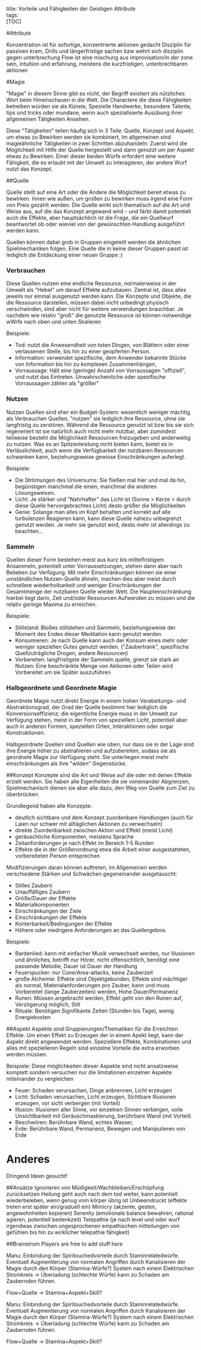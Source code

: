 title: Vorteile und Fähigkeiten der Geistigen Attribute  
tags:   
[TOC]

#Attribute

Konzentration ist für sofortige, konzentrierte aktionen gedacht
Disziplin für passiven kram, Drills und längerfristige sachen bzw wehrt sich disziplin gegen unterbrechung
Flow ist eine mischung aus improvisation/in der zone sein, intuition und erfahrung, meistens die kurzfristigen, unterbrechbaren aktionen

#Magie

"Magie" in diesem Sinne gibt es nicht, der Begriff existiert als nützliches Wort beim Hineinschauen in die Welt. Die Charactere die diese Fähigkeiten betreiben würden sie als Künste, Spezielle Handwerke, besondere Talente, tips und tricks oder mundane, wenn auch spezialisierte Ausübung ihrer allgemeinen Tätigkeiten Ansehen.

Diese "Tätigkeiten" teilen häufig sich in 3 Teile: Quelle, Konzept und Aspekt. um etwas zu Bewirken werden sie kombiniert, Im allgemeinen sind magieähnliche Tätigkeiten in zwei Schritten abzuhandeln: Zuerst wird die Möglichkeit mit Hilfe der Quelle hergestellt und dann genutzt um per Aspekt etwas zu Bewirken. Einer dieser beiden Würfe erfordert eine weitere Fähigkeit, die es erlaubt mit der Umwelt zu interagieren, der andere Wurf nutzt das Konzept.

##Quelle

Quelle stellt auf eine Art oder die Andere die Möglichkeit bereit etwas zu bewirken. Innen wie außen, um großen zu bewirken muss irgend eine Form von Preis gezahlt werden.
Die Quelle wirkt sich thematisch auf die Art und Weise aus, auf die das Konzept angewand wird - und färbt damit potentiell auch die Effekte, aber hauptsächlich ist die Frage, die ein Quellwurf beantwortet ob oder wieviel von der gewünschten Handlung ausgeführt werden kann.

Quellen können dabei grob in Gruppen eingeteilt werden die ähnlichen Spielmechaniken folgen. Eine Quelle die in keine dieser Gruppen passt ist lediglich die Entdeckung einer neuen Gruppe :)

### Verbrauchen
Diese Quellen nutzen eine endliche Ressource, normalerweise in der Umwelt als "Hebel" um darauf Effekte aufzubauen. Zentral ist, dass alles jeweils nur einmal ausgenutzt werden kann. Die Konzepte und Objekte, die die Ressource darstellen, müssen dabei nicht unbedingt physisch verschwinden, sind aber nicht für weitere verwendungen brauchbar. Je nachdem wie relativ "groß" die genutzte Ressource ist können notwendige wWrfe nach oben und unten Skalieren

Beispiele:

* Tod: nutzt die Anwesendheit von toten Dingen, von Blättern oder einer verlassenen Stelle, bis hin zu einer geopferten Person.
* Information: verwendet spezifische, dem Anwender bekannte Stücke von Information bis hin zu komplexen Zusammenhängen, 
* Vorraussage: Hält eine (geringe) Anzahl von Vorraussagen "offiziell", und nutzt das Eintreten. Unwahrscheinliche oder spezifische Vorraussagen zählen als "größer"


### Nutzen
Nutzen Quellen sind eher ein Budget-System: wesentlich weniger mächtig als Verbrauchen Quellen, "nutzen" sie lediglich ihre Ressource, ohne sie langfristig zu zerstören. Während die Ressource genutzt ist bzw bis sie sich regeneriert ist sie natürlich auch nicht mehr nutzbar, aber zumindest teilweise besteht die Möglichkeit Ressourcen freizugeben und anderweitig zu nutzen. Was es an Spitzenleistung nicht bieten kann, bietet es in Verlässlichkeit, auch wenn die Verfügbarkeit der nutzbaren Ressourcen schwanken kann, beziehungsweise gewisse Einschränkungen auferlegt.

Beispiele:

* Die Strömungen des Universums: Sie fließen mal hier und mal da hin, begünstigen manchmal die einen, manchmal die anderen Lösungsweisen. 
* Licht: Je stärker und "Nahrhafter" das Licht ist (Sonne > Kerze > durch diese Quelle hervorgebrachtes Licht) desto größer die Möglichkeiten
* Genie: Solange man alles im Kopf behalten und korrekt auf alle turbulenzen Reagieren kann, kann diese Quelle nahezu unbegrenzt genutzt werden. Je mehr sie genutzt wird, desto mehr ist allerdings zu beachten...


### Sammeln
Quellen dieser Form bestehen meist aus kurz bis mittelfristigem Ansammeln, potentiell unter Vorraussetzungen, stehen dann aber nach Belieben zur Verfügung. Mit mehr Einschränkungen können sie einer umständlichen Nutzen-Quelle ähneln, machen dies aber meist durch schnellere wiederholbarkeit und weniger Einschränkungen der Gesamtmenge der nutzbaren Quelle wieder Wett. Die Haupteinschränkung hierbei liegt darin, Zeit und/oder Ressourcen Aufwenden zu müssen und die relativ geringe Maxima zu erreichen.

Beispiele:
* Stillstand: Bloßes stillstehen und Sammeln, beziehungsweise der Moment des Endes dieser Meditation kann genutzt werden
* Konsumieren: Je nach Quelle kann auch der Konsum eines mehr oder weniger speziellen Gutes genutzt werden. ("Zaubertrank", spezifische Quellzuträgliche Drogen, andere Ressourcen)
* Vorbereiten: langfristigste der Sammeln quelle, grenzt sie stark an Nutzen: Eine beschränkte Menge von Aktionen oder Teilen wird Vorbereitet um sie Später auszuführen

### Halbgeordnete und Geordnete Magie
Geordnete Magie nutzt direkt Energie in einem hohen Verabeitungs- und Abstraktionsgrad, der Grad der Quelle bestimmt hier lediglich die Konversionseffizienz; die eigentliche Energie muss in der Umwelt zur Verfügung stehen, meist in der Form von speziellem Licht, potentiell aber auch in anderen Formen, speziellen Orten, Interaktionen oder sogar Konstruktionen.

Halbgeordnete Quellen sind Quellen wie oben, nur dass sie in der Lage sind ihre Energie höher zu abstrahieren und aufzubereiten, sodass sie als geordnete Magie zur Verfügung steht. Sie unterliegen meist mehr einschränkungen als ihre "wilden" Gegenstücke.

##Konzept
Konzepte sind die Art und Weise auf die oder mit denen Effekte erzielt werden. Sie haben alle Eigenheiten die sie voneinander Abgrenzen, Spielmechanisch dienen sie aber alle dazu, den Weg von Quelle zum Ziel zu überbrücken.

Grundlegend haben alle Konzepte:

* deutlich sichtbare und dem Konzept zuordenbare Handlungen (auch für Laien nur schwer mit alltäglichen Aktionen zu verwechseln)
* direkte Zuordenbarkeit zwischen Aktion und Effekt (meist Licht)
* geräuschliche Komponenten, meistens Sprache
* Zeitanforderungen je nach Effekt im Bereich 1-5 Runden
* Effekte die in der Größenordnung etwa die Arbeit einer ausgestatteten, vorbereiteten Person entsprechen

Modifizierungen daran können auftreten, im Allgemeinen werden verschiedene Stärken und Schwächen gegeneinander ausgetauscht:

* Stilles Zaubern
* Unauffälliges Zaubern
* Größe/Dauer der Effekte
* Materialkomponenten
* Einschränkungen der Ziele
* Einschränkungen der Effekte
* Konterbarkeit/Bedingungen der Effekte
* Höhere oder niedrigere Anforderungen an das Quellergebnis

Beispiele:

* Bardenlied: kann mit einfacher Musik verwechselt werden, nur Illusionen und ähnliches, betrifft nur Hörer. nicht offensichtlich, benötigt eine passende Melodie, Dauer ist Dauer der Handlung
* Feuerspucker: nur Cone/Area-attacks, keine Zauberzeit
* große Alchemie: Effekte sind Objektgebunden, Effekte sind mächtiger als normal, Materialanforderungen pro Zauber, kann und muss Vorbereitet (lange Zauberzeiten) werden, Hohe Dauer/Permanenz
* Runen: Müssen angebracht werden, Effekt geht von den Runen auf, Verzögerung möglich, Still
* Rituale: Benötigen Signifikante Zeiten (Stunden bis Tage), wenig Energiekosten


##Aspekt
Aspekte sind Gruppierungen/Thematiken für die Erreichten Effekte. Um einen Effekt zu Erzeugen der in einem Apekt liegt, kann der Aspekt direkt angewendet werden. Speziellere Effekte, Kombinationen und alles mit spezielleren Regeln sind einzelne Vorteile die extra erworben werden müssen.


Beispiele:
Diese möglichkeiten dieser Aspekte sind nicht ansatzweise komplett sondern versuchen nur die limitationen einzelner Aspekte miteinander zu vergleichen

* Feuer: Schaden verursachen, Dinge anbrennen, Licht erzeugen
* Licht: Schaden verursachen, Licht erzeugen, Sichtbare Illusionen erzeugen, vor sicht verbergen (mit Vorteil)
* Illusion: Illusionen aller Sinne, vor einzelnen Sinnen verbergen, volle Unsichtbarkeit mit Geräuschmaskierung, berührbare Wand (mit Vorteil)
* Beschwören: Berührbare Wand, echtes Wasser, 
* Erde: Berührbare Wand, Permanenz, Bewegen und Manipulieren von Erde

# Anderes
Dringend Ideen gesucht!

##Ansätze
Ignorieren von Müdigkeit/Wachbleiben/Erschöpfung zurücksetzen
Heilung geht auch nach dem tod weiter, kann potentiell wiederbeleben, wenn genug vom körper übrig ist
Unbeeindruckt (effekte treten erst später ein/graduell ein)
Mimicry (akzente, gesten, angewohnheiten kopieren)
Serenity (emotionale balance bewahren, rational agieren, potentiell bedenkzeit)
Telepathie (je nach level und oder wurf irgendwas zwischen ungesprochenen empathischen mitteilungen von gefühlen bis hin zu wirklicher telepathie fähigkeit)

##Brainstrom
Players are free to add stuff here


Manu: Einbindung der Spiritouchedvorteile durch Staminrelatedwürfe. Eventuell Augmentierung von normalen Angriffen durch Kanalisieren der Magie durch den Körper (Stamina-Würfe?) System nach einem Elektrischen Stromkreis -> Überladung (schlechte Würfe) kann zu Schaden am Zaubernden führen. 

Flow+Quelle -> Stamina+Aspekt+Skill?

Manu: Einbindung der Spiritouchedvorteile durch Staminrelatedwürfe. Eventuell Augmentierung von normalen Angriffen durch Kanalisieren der Magie durch den Körper (Stamina-Würfe?) System nach einem Elektrischen Stromkreis -> Überladung (schlechte Würfe) kann zu Schaden am Zaubernden führen. 

Flow+Quelle -> Stamina+Aspekt+Skill?